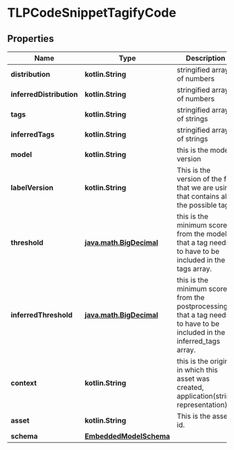 
# TLPCodeSnippetTagifyCode

## Properties
Name | Type | Description | Notes
------------ | ------------- | ------------- | -------------
**distribution** | **kotlin.String** | stringified array of numbers | 
**inferredDistribution** | **kotlin.String** | stringified array of numbers | 
**tags** | **kotlin.String** | stringified array of strings | 
**inferredTags** | **kotlin.String** | stringified array of strings | 
**model** | **kotlin.String** | this is the model version  | 
**labelVersion** | **kotlin.String** | This is the version of the file that we are using that contains all the possible tags | 
**threshold** | [**java.math.BigDecimal**](java.math.BigDecimal.md) | this is the minimum score from the model that a tag needs to have to be included in the tags array. | 
**inferredThreshold** | [**java.math.BigDecimal**](java.math.BigDecimal.md) | this is the minimum score from the postprocessing that a tag needs to have to be included in the inferred_tags array. | 
**context** | **kotlin.String** | this is the origin in which this asset was created, application(string representation) | 
**asset** | **kotlin.String** | This is the asset id. | 
**schema** | [**EmbeddedModelSchema**](EmbeddedModelSchema.md) |  |  [optional]



